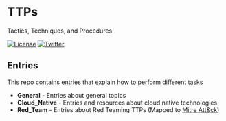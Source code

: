 # TTPs

Tactics, Techniques, and Procedures

[![License](https://img.shields.io/badge/license-GPL3-lightgrey.svg)](https://www.gnu.org/licenses/gpl-3.0.en.html) [![Twitter](https://img.shields.io/badge/twitter-sneakerhax-38A1F3?logo=twitter)](https://twitter.com/sneakerhax)

## Entries

This repo contains entries that explain how to perform different tasks

* **General** - Entries about general topics
* **Cloud_Native** - Entries and resources about cloud native technologies
* **Red_Team** - Entries about Red Teaming TTPs (Mapped to [Mitre Att&ck](https://attack.mitre.org/))
